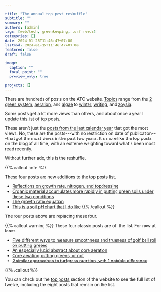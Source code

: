```yaml
---

title: "The annual top post reshuffle"
subtitle: ""
summary: ""
authors: [admin]
tags: [web/tech, greenkeeping, turf reads]
categories: []
date: 2024-01-25T11:46:47+07:00
lastmod: 2024-01-25T11:46:47+07:00
featured: false
draft: false

image:
  caption: ""
  focal_point: ""
  preview_only: true

projects: []
---
```


There are hundreds of posts on the ATC website. [Topics](/#tags) range from the [2 green system](/tag/2-green-system/), [aeration](/tag/aeration/), and [algae](/tag/algae/) to [winter](/tag/winter/), [writing](/tag/writing/), and [zoysia](/tag/zoysia/).

Some posts get a lot more views than others, and about once a year I update [this list](/#top-posts) of top posts. 

These aren't just the [posts from the last calendar year](/post/top-10-posts-2023/) that got the most views. No, these are the posts---with no restriction on date of publication---that got the most views in the past two years. It's more like the top posts on the blog of all time, with an extreme weighting toward what's been most read recently.

Without further ado, this is the reshuffle.

{{% callout note %}}

These four posts are new additions to the top posts list.

* [Reflections on growth rate, nitrogen, and topdressing](/post/reflections-on-growth-rate-and-nitrogen/)
* [Organic material accumulates more rapidly in putting green soils under these two conditions](/post/organic-material-accumulates-faster-when-soil-om-is-lower/)
* [The growth ratio equation](/post/the-growth-ratio-equation/)
* [This is a soil pH chart that I do like](/post/a-soil-ph-chart-that-i-like/)
{{% /callout %}}

The four posts above are replacing these four.

{{% callout warning %}}
These four classic posts are off the list. For now at least.

* [Five different ways to measure smoothness and trueness of golf ball roll on putting greens](/post/five-different-ways-to-measure-smoothness-trueness-ball-roll/)
* [An especially lucid abstract about core aeration](/post/core-aeration-lucid-abstract/)
* [Core aerating putting greens, or not](/post/core-aerate-greens/)
* [2 similar approaches to turfgrass nutrition, with 1 notable difference](/post/2-similar-approaches-to-fertilization-with-1-notable-difference/)

{{% /callout %}}

You can check out the [top posts](/#top-posts) section of the website to see the full list of twelve, including the eight posts that remain on the list.





